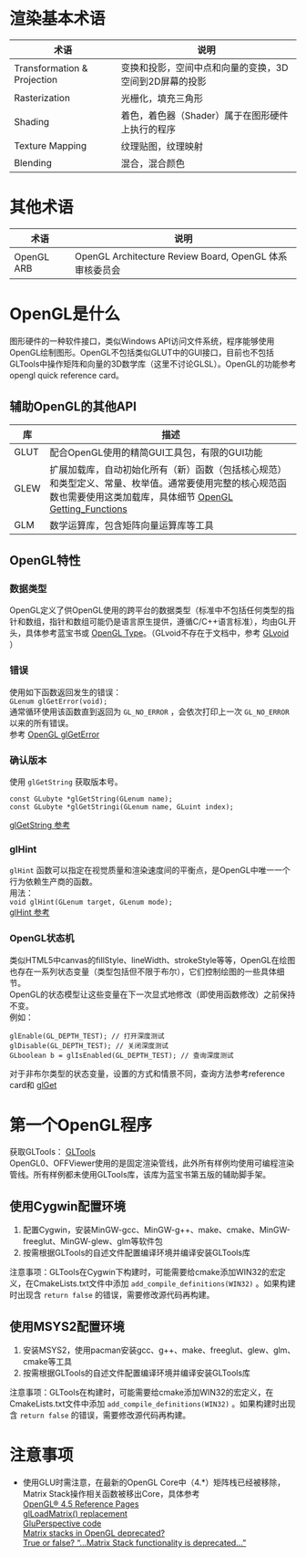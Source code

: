 # 渲染基本术语

| 术语 | 说明 |
| --- | --- |
| Transformation \& Projection | 变换和投影，空间中点和向量的变换，3D空间到2D屏幕的投影 |
| Rasterization | 光栅化，填充三角形 |
| Shading | 着色，着色器（Shader）属于在图形硬件上执行的程序 |
| Texture Mapping | 纹理贴图，纹理映射 |
| Blending | 混合，混合颜色 |

# 其他术语

| 术语 | 说明 |
| --- | --- |
| OpenGL ARB | OpenGL Architecture Review Board, OpenGL 体系审核委员会 |


# OpenGL是什么

图形硬件的一种软件接口，类似Windows API访问文件系统，程序能够使用OpenGL绘制图形。OpenGL不包括类似GLUT中的GUI接口，目前也不包括GLTools中操作矩阵和向量的3D数学库（这里不讨论GLSL）。OpenGL的功能参考opengl quick reference card。

## 辅助OpenGL的其他API

| 库 | 描述 |
| --- | --- |
| GLUT | 配合OpenGL使用的精简GUI工具包，有限的GUI功能 | 
| GLEW | 扩展加载库，自动初始化所有（新）函数（包括核心规范）和类型定义、常量、枚举值。通常要使用完整的核心规范函数也需要使用这类加载库，具体细节 [OpenGL Getting_Functions](https://www.khronos.org/opengl/wiki/Getting_Started#Getting_Functions) |
| GLM | 数学运算库，包含矩阵向量运算库等工具 |

## OpenGL特性

### 数据类型

OpenGL定义了供OpenGL使用的跨平台的数据类型（标准中不包括任何类型的指针和数组，指针和数组可能仍是语言原生提供，遵循C/C++语言标准），均由GL开头，具体参考蓝宝书或 [OpenGL Type](https://www.khronos.org/opengl/wiki/OpenGL_Type)。（GLvoid不存在于文档中，参考 [GLvoid](https://community.khronos.org/t/origin-of-glvoid/45093) ）

### 错误

使用如下函数返回发生的错误：<br>
` GLenum glGetError(void); `<br>
通常循环使用该函数直到返回为 `GL_NO_ERROR` ，会依次打印上一次 `GL_NO_ERROR` 以来的所有错误。<br>
参考 [OpenGL glGetError](https://www.khronos.org/registry/OpenGL-Refpages/gl4/html/glGetError.xhtml)

### 确认版本

使用 `glGetString` 获取版本号。 <br>
```
const GLubyte *glGetString(GLenum name);
const GLubyte *glGetStringi(GLenum name, GLuint index);
```
[glGetString 参考](https://www.khronos.org/registry/OpenGL-Refpages/gl4/html/glGetString.xhtml)

### glHint

`glHint` 函数可以指定在视觉质量和渲染速度间的平衡点，是OpenGL中唯一一个行为依赖生产商的函数。<br>
用法：<br>
`void glHint(GLenum target, GLenum mode);`<br>
[glHint 参考](https://www.khronos.org/registry/OpenGL-Refpages/gl4/html/glHint.xhtml)

### OpenGL状态机

类似HTML5中canvas的fillStyle、lineWidth、strokeStyle等等，OpenGL在绘图也存在一系列状态变量（类型包括但不限于布尔），它们控制绘图的一些具体细节。<br>
OpenGL的状态模型让这些变量在下一次显式地修改（即使用函数修改）之前保持不变。<br>
例如：
```
glEnable(GL_DEPTH_TEST); // 打开深度测试
glDisable(GL_DEPTH_TEST); // 关闭深度测试
GLboolean b = glIsEnabled(GL_DEPTH_TEST); // 查询深度测试
```
对于非布尔类型的状态变量，设置的方式和情景不同，查询方法参考reference card和 [glGet](https://www.khronos.org/registry/OpenGL-Refpages/gl4/html/glGet.xhtml)


# 第一个OpenGL程序

获取GLTools： [GLTools](https://github.com/HazimGazov/GLTools)<br>
OpenGL0、OFFViewer使用的是固定渲染管线，此外所有样例均使用可编程渲染管线。所有样例都未使用GLTools库，该库为蓝宝书第五版的辅助脚手架。

## 使用Cygwin配置环境

1. 配置Cygwin，安装MinGW-gcc、MinGW-g++、make、cmake、MinGW-freeglut、MinGW-glew、glm等软件包
2. 按需根据GLTools的自述文件配置编译环境并编译安装GLTools库

注意事项：GLTools在Cygwin下构建时，可能需要给cmake添加WIN32的宏定义，在CmakeLists.txt文件中添加 `add_compile_definitions(WIN32)` 。如果构建时出现含 `return false` 的错误，需要修改源代码再构建。

## 使用MSYS2配置环境

1. 安装MSYS2，使用pacman安装gcc、g++、make、freeglut、glew、glm、cmake等工具
2. 按需根据GLTools的自述文件配置编译环境并编译安装GLTools库

注意事项：GLTools在构建时，可能需要给cmake添加WIN32的宏定义，在CmakeLists.txt文件中添加 `add_compile_definitions(WIN32)` 。如果构建时出现含 `return false` 的错误，需要修改源代码再构建。

# 注意事项
* 使用GLU时需注意，在最新的OpenGL Core中（4.*）矩阵栈已经被移除，Matrix Stack操作相关函数被移出Core，具体参考 <br> 
[OpenGL® 4.5 Reference Pages](https://www.khronos.org/registry/OpenGL-Refpages/gl4//) <br>
[glLoadMatrix() replacement](https://stackoverflow.com/questions/25065671/glloadmatrix-replacement) <br>
[GluPerspective code](https://www.khronos.org/opengl/wiki/GluPerspective_code) <br>
[Matrix stacks in OpenGL deprecated?](https://stackoverflow.com/questions/13647108/matrix-stacks-in-opengl-deprecated) <br>
[True or false? “…Matrix Stack functionality is deprecated…”](https://community.khronos.org/t/true-or-false-matrix-stack-functionality-is-deprecated/105594) <br>